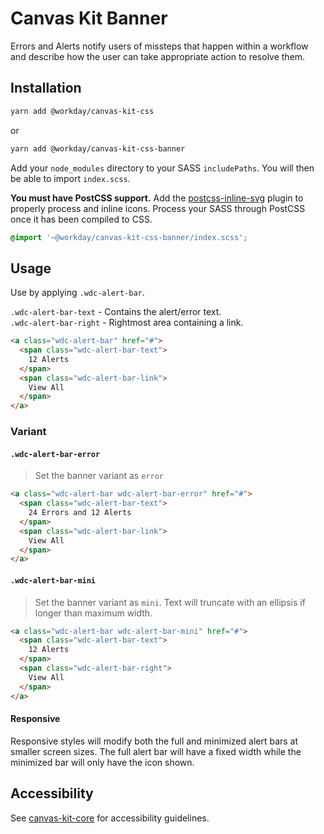 # Canvas Kit Banner

Errors and Alerts notify users of missteps that happen within a workflow and describe how the user
can take appropriate action to resolve them.

## Installation

```sh
yarn add @workday/canvas-kit-css
```

or

```sh
yarn add @workday/canvas-kit-css-banner
```

Add your `node_modules` directory to your SASS `includePaths`. You will then be able to import
`index.scss`.

**You must have PostCSS support.** Add the
[postcss-inline-svg](https://github.com/TrySound/postcss-inline-svg) plugin to properly process and
inline icons. Process your SASS through PostCSS once it has been compiled to CSS.

```scss
@import '~@workday/canvas-kit-css-banner/index.scss';
```

## Usage

Use by applying `.wdc-alert-bar`.

`.wdc-alert-bar-text` - Contains the alert/error text.  
`.wdc-alert-bar-right` - Rightmost area containing a link.

```html
<a class="wdc-alert-bar" href="#">
  <span class="wdc-alert-bar-text">
    12 Alerts
  </span>
  <span class="wdc-alert-bar-link">
    View All
  </span>
</a>
```

### Variant

#### `.wdc-alert-bar-error`

> Set the banner variant as `error`

```html
<a class="wdc-alert-bar wdc-alert-bar-error" href="#">
  <span class="wdc-alert-bar-text">
    24 Errors and 12 Alerts
  </span>
  <span class="wdc-alert-bar-link">
    View All
  </span>
</a>
```

#### `.wdc-alert-bar-mini`

> Set the banner variant as `mini`. Text will truncate with an ellipsis if longer than maximum
> width.

```html
<a class="wdc-alert-bar wdc-alert-bar-mini" href="#">
  <span class="wdc-alert-bar-text">
    12 Alerts
  </span>
  <span class="wdc-alert-bar-right">
    View All
  </span>
</a>
```

#### Responsive

Responsive styles will modify both the full and minimized alert bars at smaller screen sizes. The
full alert bar will have a fixed width while the minimized bar will only have the icon shown.

## Accessibility

See [canvas-kit-core](../../core/css#accessibility) for accessibility guidelines.
